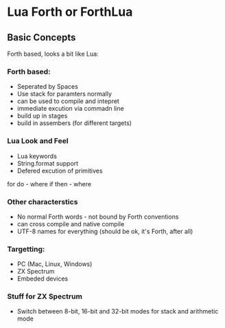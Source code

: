 #  Lua Forth or ForthLua

## Basic Concepts

Forth based, looks a bit like Lua:

### Forth based:

* Seperated by Spaces
* Use stack for paramters normally
* can be used to compile and intepret
* immediate excution via commadn line
* build up in stages
* build in assembers (for different targets)


### Lua Look and Feel
 
 * Lua keywords
 * String.format support
 * Defered excution of primitives
 
for do - where 
if then - where 

### Other characterstics
* No normal Forth words - not bound by Forth conventions
* can cross compile and native compile
* UTF-8 names for everything (should be ok, it's Forth, after all)

### Targetting:
* PC (Mac, Linux, Windows)
* ZX Spectrum
* Embeded devices

### Stuff for ZX Spectrum

* Switch between 8-bit, 16-bit and 32-bit modes for stack and arithmetic mode


